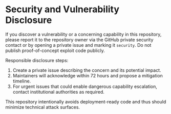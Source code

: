 # Security and Vulnerability Disclosure

If you discover a vulnerability or a concerning capability in this repository, please report it to the repository owner via the GitHub private security contact or by opening a private issue and marking it `security`. Do not publish proof-of-concept exploit code publicly.

Responsible disclosure steps:
1. Create a private issue describing the concern and its potential impact.
2. Maintainers will acknowledge within 72 hours and propose a mitigation timeline.
3. For urgent issues that could enable dangerous capability escalation, contact institutional authorities as required.

This repository intentionally avoids deployment-ready code and thus should minimize technical attack surfaces.
